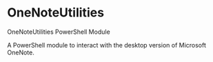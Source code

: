 # OneNoteUtilities
OneNoteUtilities PowerShell Module

A PowerShell module to interact with the desktop version of Microsoft OneNote.

